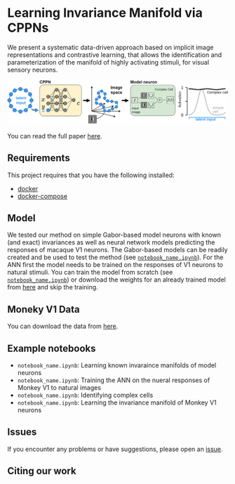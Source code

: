 # Learning Invariance Manifold via CPPNs

We present a systematic data-driven approach based on implicit image representations and contrastive learning, that allows the identification and parameterization of the manifold of highly activating stimuli, for visual sensory neurons.

<p align="center">
  <img src="figures/concept.png" />
</p>

You can read the full paper [here]().

## Requirements

This project requires that you have the following installed:

- [docker](https://docs.docker.com/get-docker/)
- [docker-compose](https://docs.docker.com/compose/install/)

## Model

We tested our method on simple Gabor-based model neurons with known (and exact) invariances as well as neural network models predicting the responses of macaque V1 neurons. The Gabor-based models can be readily created and be used to test the method (see [`notebook_name.ipynb`]()). For the ANN first the model needs to be trained on the responses of V1 neurons to natural stimuli. You can train the model from scratch (see [`notebook_name.ipynb`]()) or download the weights for an already trained model from [here]() and skip the training.

## Moneky V1 Data

You can download the data from [here]().

## Example notebooks

- `notebook_name.ipynb`: Learning known invaraince manifolds of model neurons
- `notebook_name.ipynb`: Training the ANN on the nueral responses of Monkey V1 to natural images
- `notebook_name.ipynb`: Identifying complex cells
- `notebook_name.ipynb`: Learning the invariance manifold of Monkey V1 neurons

## Issues

If you encounter any problems or have suggestions, please open an [issue]().

## Citing our work
